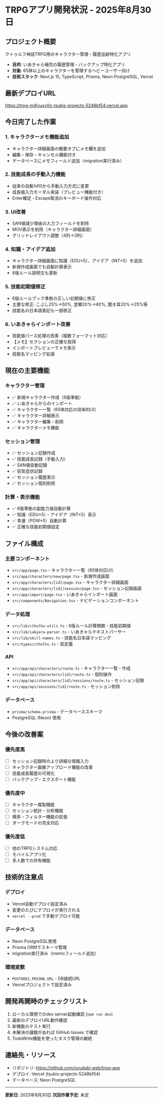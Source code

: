 # TRPGアプリ開発状況 - 2025年8月30日

## プロジェクト概要
クトゥルフ神話TRPG用のキャラクター管理・履歴追跡特化アプリ
- **目的**: いあきゃら補完の履歴管理・バックアップ特化アプリ
- **対象**: 65体以上のキャラクターを管理するヘビーユーザー向け
- **技術スタック**: Next.js 15, TypeScript, Prisma, Neon PostgreSQL, Vercel

## 最新デプロイURL
https://trpg-m4lvuxy0n-tsukis-projects-5248bf54.vercel.app

## 今日完了した作業

### 1. キャラクターメモ機能追加
- キャラクター詳細画面の概要タブにメモ欄を追加
- 編集・保存・キャンセル機能付き
- データベースにメモフィールド追加（migration実行済み）

### 2. 技能成長の手動入力機能
- 従来の自動1d10から手動入力方式に変更
- 成長値入力モーダル実装（プレビュー機能付き）
- Enter確定・Escape取消のキーボード操作対応

### 3. UI改善
- SAN値減少理由の入力フィールドを削除
- MOV表示を削除（キャラクター詳細画面）
- グリッドレイアウト調整（4列→3列）

### 4. 知識・アイデア追加
- キャラクター詳細画面に知識（EDU×5）、アイデア（INT×5）を追加
- 新規作成画面でも自動計算表示
- 6版ルール説明文も更新

### 5. 技能初期値修正
- 6版ルールブック準拠の正しい初期値に修正
- 主要な修正: こぶし25%→50%, 登攀20%→40%, 聞き耳20%→25%等
- 技能名の日本語表記も一部修正

### 6. いあきゃらインポート改善
- 技能値パース処理の改善（複数フォーマット対応）
- 【メモ】セクションの正確な取得
- インポートプレビューでメモ表示
- 技能名マッピング拡張

## 現在の主要機能

### キャラクター管理
- ✅ 新規キャラクター作成（6版準拠）
- ✅ いあきゃらからのインポート
- ✅ キャラクター一覧（65体対応の効率的UI）
- ✅ キャラクター詳細表示
- ✅ キャラクター編集・削除
- ✅ キャラクターメモ機能

### セッション管理
- ✅ セッション記録作成
- ✅ 技能成長記録（手動入力）
- ✅ SAN値変動記録
- ✅ 狂気症状記録
- ✅ セッション履歴表示
- ✅ セッション個別削除

### 計算・表示機能
- ✅ 6版準拠の副能力値自動計算
- ✅ 知識（EDU×5）・アイデア（INT×5）表示
- ✅ 幸運（POW×5）自動計算
- ✅ 正確な技能初期値設定

## ファイル構成

### 主要コンポーネント
- `src/app/page.tsx` - キャラクター一覧（65体対応UI）
- `src/app/characters/new/page.tsx` - 新規作成画面
- `src/app/characters/[id]/page.tsx` - キャラクター詳細画面
- `src/app/characters/[id]/session/page.tsx` - セッション記録画面
- `src/app/import/page.tsx` - いあきゃらインポート画面
- `src/components/Navigation.tsx` - ナビゲーションコンポーネント

### データ処理
- `src/lib/cthulhu-utils.ts` - 6版ルール計算関数・技能初期値
- `src/lib/iakyara-parser.ts` - いあきゃらテキストパーサー
- `src/lib/skill-names.ts` - 技能名日本語マッピング
- `src/types/cthulhu.ts` - 型定義

### API
- `src/app/api/characters/route.ts` - キャラクター一覧・作成
- `src/app/api/characters/[id]/route.ts` - 個別操作
- `src/app/api/characters/[id]/sessions/route.ts` - セッション記録
- `src/app/api/sessions/[id]/route.ts` - セッション削除

### データベース
- `prisma/schema.prisma` - データベーススキーマ
- PostgreSQL (Neon) 使用

## 今後の改善案

### 優先度高
- [ ] セッション記録時のより詳細な情報入力
- [ ] キャラクター画像アップロード機能の改善
- [ ] 技能成長履歴の可視化
- [ ] バックアップ・エクスポート機能

### 優先度中
- [ ] キャラクター複製機能
- [ ] セッション統計・分析機能
- [ ] 検索・フィルター機能の拡張
- [ ] ダークモードの完全対応

### 優先度低
- [ ] 他のTRPGシステム対応
- [ ] モバイルアプリ化
- [ ] 多人数での共有機能

## 技術的注意点

### デプロイ
- Vercel自動デプロイ設定済み
- 変更のたびにデプロイが実行される
- `vercel --prod` で手動デプロイ可能

### データベース
- Neon PostgreSQL使用
- Prisma ORMでスキーマ管理
- migration実行済み（memoフィールド追加）

### 環境変数
- `POSTGRES_PRISMA_URL` - DB接続URL
- Vercelプロジェクトで設定済み

## 開発再開時のチェックリスト
1. ローカル環境でのdev server起動確認 (`npm run dev`)
2. 最新のデプロイURL動作確認
3. 新機能のテスト実行
4. 未解決の課題があれば GitHub Issues で確認
5. TodoWrite機能を使ったタスク管理の継続

## 連絡先・リソース
- リポジトリ: https://github.com/oyuduki-web/trpg-app
- デプロイ: Vercel (tsukis-projects-5248bf54)
- データベース: Neon PostgreSQL

---
**更新日**: 2025年8月30日
**次回作業予定**: 未定
